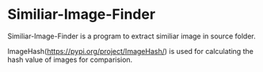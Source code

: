 # Similiar-Image-Finder

Similiar-Image-Finder is a program to extract similiar image in source folder.

ImageHash(https://pypi.org/project/ImageHash/) is used for calculating the hash value of images for comparision.
